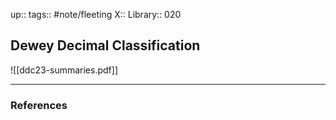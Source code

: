 up::
tags:: #note/fleeting 
X:: 
Library:: 020

## Dewey Decimal Classification

![[ddc23-summaries.pdf]]

---

### References